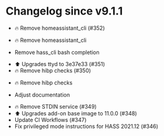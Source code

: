 # Changelog since v9.1.1
- 🔥 Remove homeassistant_cli (#352)

* 🔥 Remove homeassistant_cli

* Remove hass_cli bash completion 
- ⬆️ Upgrades ttyd to 3e37e33 (#351) 
- 🔥 Remove hibp checks (#350)

* 🔥 Remove hibp checks

* Adjust documentation 
- 🔥 Remove STDIN service (#349) 
- ⬆️ Upgrades add-on base image to 11.0.0 (#348) 
- Update CI Workflows (#347) 
- Fix privileged mode instructions for HASS 2021.12 (#346) 
